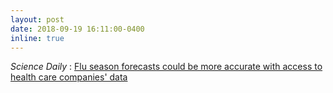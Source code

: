 ```yaml
---
layout: post
date: 2018-09-19 16:11:00-0400
inline: true
---
```


<i>Science Daily</i> : <a href="https://www.sciencedaily.com/releases/2018/09/180919154143.htm" target="_blank">Flu season forecasts could be more accurate with access to health care companies' data</a>